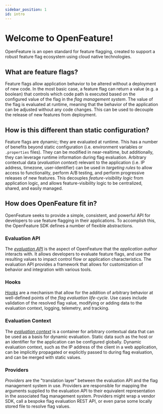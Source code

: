 ```yaml
---
sidebar_position: 1
id: intro
---
```


# Welcome to OpenFeature!

OpenFeature is an open standard for feature flagging, created to support a robust feature flag ecosystem using cloud native technologies.

## What are feature flags?

Feature flags allow application behavior to be altered without a deployment of new code. In the most basic case, a feature flag can return a value (e.g. a boolean) that controls which code path is executed based on the configured value of the flag in the _flag management system_. The value of the flag is evaluated at runtime, meaning that the behavior of the application can be adjusted without any code changes. This can be used to decouple the release of new features from deployment.

## How is this different than static configuration?

Feature flags are dynamic; they are evaluated at runtime. This has a number of benefits beyond static configuration (i.e. environment variables or `.properties` files). They can be modified in near-realtime, but additionally, they can leverage runtime information during flag evaluation. Arbitrary contextual data (_evaluation context_) relevant to the application (i.e. IP address, timezone, user-identifier) can be used in _targeting rules_ to allow access to functionality, perform A/B testing, and perform progressive releases of new features. This decouples _feature-visibility logic_ from application logic, and allows feature-visibility logic to be centralized, shared, and easily managed.

## How does OpenFeature fit in?

OpenFeature seeks to provide a simple, consistent, and powerful API for developers to use feature flagging in their applications. To accomplish this, the OpenFeature SDK defines a number of flexible abstractions.

### Evaluation API

The [_evaluation API_](./evaluation-api/) is the aspect of OpenFeature that the _application author_ interacts with. It allows developers to evaluate feature flags, and use the resulting values to impact control flow or application characteristics. The evaluation API provides a framework that allows for customization of behavior and integration with various tools.

### Hooks

[_Hooks_](./hooks/) are a mechanism that allow for the addition of arbitrary behavior at well-defined points of the _flag evaluation life-cycle_. Use cases include validation of the resolved flag value, modifying or adding data to the evaluation context, logging, telemetry, and tracking.

### Evaluation Context

The [_evaluation context_](./evaluation-context/) is a container for arbitrary contextual data that can be used as a basis for dynamic evaluation. Static data such as the host or an identifier for the application can be configured globally. Dynamic evaluation context, such as the IP address of the client in a web application, can be implicitly propagated or explicitly passed to during flag evaluation, and can be merged with static values.

### Providers

_Providers_ are the "translation layer" between the evaluation API and the flag management system in use. Providers are responsible for mapping the arguments supplied to the evaluation API to their equivalent representation in the associated flag management system. Providers might wrap a vendor SDK, call a bespoke flag evaluation REST API, or even parse some locally stored file to resolve flag values.
